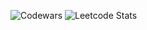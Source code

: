 ![Codewars](https://github.r2v.ch/codewars?user=by_Lazarev)
![Leetcode Stats](https://leetcard.jacoblin.cool/by_Lazarev)
